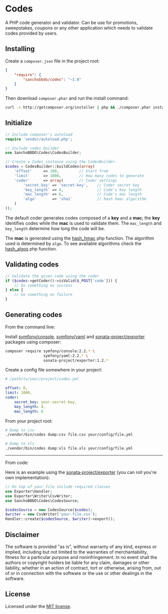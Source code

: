 Codes
=====

A PHP code generator and validator. Can be use for promotions, sweepstakes,
coupons or any other application which needs to validate codes provided by
users.

Installing
----------

Create a ```composer.json``` file in the project root:

```json
{
    "require": {
        "sanchobbdo/codes": "~1.0"
    }
}
```

Then download ```composer.phar``` and run the install command:

```bash
curl -s http://getcomposer.org/installer | php && ./composer.phar install
```

Initialize
----------

```php
// Include composer's autoload
require 'vendor/autoload.php';

// Include codes builder
use SanchoBBDO\Codes\CodesBuilder;

// Create a Codes instance using the CodesBuilder.
$codes = CodesBuilder::buildCodes(array(
    'offset'     => 100,         // Start from
    'limit'      => 1000,        // How many codes to generate
    'coder'      => array(       // Coder settings
        'secret_key' => 'secret-key',    // Coder secret key
        'key_length' => 4,               // Code's key length
        'mac_length' => 6,               // Code's mac length
        'algo'       => 'sha1'           // Hash hmac algorithm
    )
));
```

The default coder generates codes composed of a **key** and a **mac**; the
**key** identifies codes while the **mac** is used to validate them. The
```mac_length``` and ```key_length``` determine how long the code will be.

The **mac** is generated using the [hash_hmac][hash_hmac] php function. The
algorithm used is determined by ```algo```. To see available algorithms check
the [hash_algos][hash_algos] php function.

Validating codes
----------------

```php
// Validate the given code using the coder
if ($codes->getCoder()->isValid($_POST['code'])) {
    // Do something on success
} else {
    // Do something on failure
}
```

Generating codes
----------------

From the command line:

Install [symfony/console][s_console], [symfony/yaml][s_yaml] and
[sonata-project/exporter][sp_exporter] packages using composer:

```bash
composer require symfony/console:2.2.* \
                 symfony/yaml:2.2.* \
                 sonata-project/exporter:1.2.*
```

Create a config file somewhere in your project:

```yaml
# /path/to/your/project/codes.yml

offset: 0,
limit: 1000,
coder:
    secret_key: your-secret-key,
    key_length: 4,
    mac_length: 6
```

From your project root:

```bash
# Dump to csv
./vendor/bin/codes dump:csv file.csv your/config/file.yml

# Dump to xls
./vendor/bin/codes dump:xls file.xls your/config/file.yml
```

---

From code:

Here is an example using the [sonata-project/exporter][sp_exporter] (you can
roll you're own implementation):

```php
// On top of your file include required classes
use Exporter\Handler;
use Exporter\Writer\CsvWriter;
use SanchoBBDO\Codes\CodesSource;
```

```php
$codesSource = new CodesSource($codes);
$writer = new CsvWriter('your-file.csv');
Handler::create($codesSource, $writer)->export();
```

Disclaimer
----------

The software is provided "as is", without warranty of any kind, express or
implied, including but not limited to the warranties of merchantability,
fitness for a particular purpose and noninfringement. In no event shall the
authors or copyright holders be liable for any claim, damages or other
liability, whether in an action of contract, tort or otherwise, arising from,
out of or in connection with the software or the use or other dealings in the
software.

License
--------

Licensed under the [MIT license](http://opensource.org/licenses/MIT).

[hash_hmac]: http://php.net/manual/en/function.hash-hmac.php
[hash_algos]: http://www.php.net/manual/en/function.hash-algos.php
[s_console]: http://symfony.com/doc/current/components/console/index.html
[s_yaml]: http://symfony.com/doc/current/components/yaml/introduction.html
[sp_exporter]: https://github.com/sonata-project/exporter

